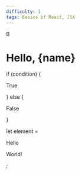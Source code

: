 ```yaml
---
difficulty: 1
tags: Basics of React, JSX
---
```


B


<h1>Hello, {name}</h1>


if (condition) { <p>True</p> } else { <p>False</p> }


let element = <p>Hello</p><p>World!</p>;


